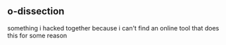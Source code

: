 ## o-dissection

something i hacked together because i can't find an online tool that does this for some reason

